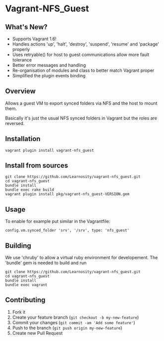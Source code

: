 # Vagrant-NFS_Guest

## What's New?

- Supports Vagrant 1.6!
- Handles actions 'up', 'halt', 'destroy', 'suspend', 'resume' and 'package' properly
- Uses retryable() for host to guest communications allow more fault tolerance
- Better error messages and handling
- Re-organisation of modules and class to better match Vagrant proper
- Simplified the plugin events binding

## Overview

Allows a guest VM to export synced folders via NFS and the host to mount them.

Basically it's just the usual NFS synced folders in Vagrant but the roles are reversed.

## Installation

    vagrant plugin install vagrant-nfs_guest

## Install from sources

    git clone https://github.com/Learnosity/vagrant-nfs_guest.git
    cd vagrant-nfs_guest
    bundle install
    bundle exec rake build
    vagrant plugin install pkg/vagrant-nfs_guest-VERSION.gem

## Usage

To enable for example put similar in the Vagrantfile:

    config.vm.synced_folder 'srv', '/srv', type: 'nfs_guest'

## Building

We use 'chruby' to allow a virtual ruby environment for developement. The 'bundle' gem is needed to build and run

    git clone https://github.com/Learnosity/vagrant-nfs_guest.git
    cd vagrant-nfs_guest
    bundle install
    bundle exec vagrant
    
## Contributing

1. Fork it
2. Create your feature branch (`git checkout -b my-new-feature`)
3. Commit your changes (`git commit -am 'Add some feature'`)
4. Push to the branch (`git push origin my-new-feature`)
5. Create new Pull Request
